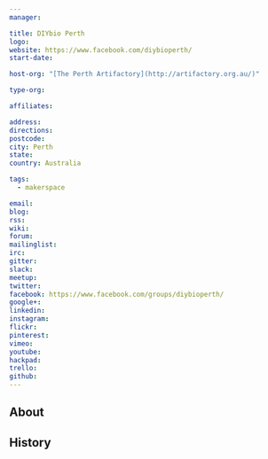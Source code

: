 ```yaml
---
manager:

title: DIYbio Perth
logo:
website: https://www.facebook.com/diybioperth/
start-date:

host-org: "[The Perth Artifactory](http://artifactory.org.au/)"

type-org:

affiliates:

address:
directions:
postcode:
city: Perth
state:
country: Australia

tags:
  - makerspace

email:
blog:
rss:
wiki:
forum:
mailinglist:
irc:
gitter:
slack:
meetup:
twitter:
facebook: https://www.facebook.com/groups/diybioperth/
google+:
linkedin:
instagram:
flickr:
pinterest:
vimeo:
youtube:
hackpad:
trello:
github:
---
```


## About

## History
